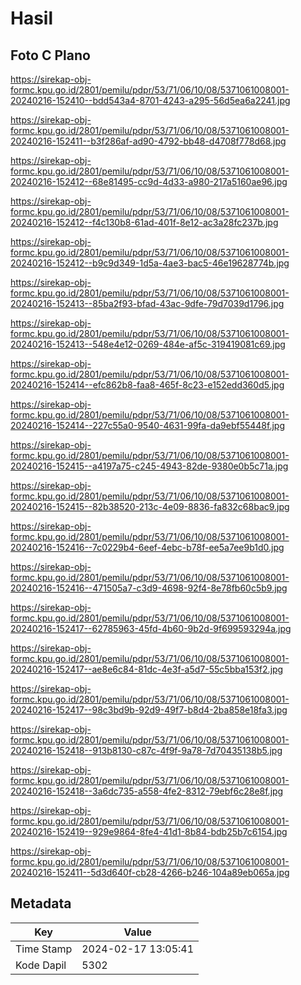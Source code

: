 # Hasil

## Foto C Plano

https://sirekap-obj-formc.kpu.go.id/2801/pemilu/pdpr/53/71/06/10/08/5371061008001-20240216-152410--bdd543a4-8701-4243-a295-56d5ea6a2241.jpg

https://sirekap-obj-formc.kpu.go.id/2801/pemilu/pdpr/53/71/06/10/08/5371061008001-20240216-152411--b3f286af-ad90-4792-bb48-d4708f778d68.jpg

https://sirekap-obj-formc.kpu.go.id/2801/pemilu/pdpr/53/71/06/10/08/5371061008001-20240216-152412--68e81495-cc9d-4d33-a980-217a5160ae96.jpg

https://sirekap-obj-formc.kpu.go.id/2801/pemilu/pdpr/53/71/06/10/08/5371061008001-20240216-152412--f4c130b8-61ad-401f-8e12-ac3a28fc237b.jpg

https://sirekap-obj-formc.kpu.go.id/2801/pemilu/pdpr/53/71/06/10/08/5371061008001-20240216-152412--b9c9d349-1d5a-4ae3-bac5-46e19628774b.jpg

https://sirekap-obj-formc.kpu.go.id/2801/pemilu/pdpr/53/71/06/10/08/5371061008001-20240216-152413--85ba2f93-bfad-43ac-9dfe-79d7039d1796.jpg

https://sirekap-obj-formc.kpu.go.id/2801/pemilu/pdpr/53/71/06/10/08/5371061008001-20240216-152413--548e4e12-0269-484e-af5c-319419081c69.jpg

https://sirekap-obj-formc.kpu.go.id/2801/pemilu/pdpr/53/71/06/10/08/5371061008001-20240216-152414--efc862b8-faa8-465f-8c23-e152edd360d5.jpg

https://sirekap-obj-formc.kpu.go.id/2801/pemilu/pdpr/53/71/06/10/08/5371061008001-20240216-152414--227c55a0-9540-4631-99fa-da9ebf55448f.jpg

https://sirekap-obj-formc.kpu.go.id/2801/pemilu/pdpr/53/71/06/10/08/5371061008001-20240216-152415--a4197a75-c245-4943-82de-9380e0b5c71a.jpg

https://sirekap-obj-formc.kpu.go.id/2801/pemilu/pdpr/53/71/06/10/08/5371061008001-20240216-152415--82b38520-213c-4e09-8836-fa832c68bac9.jpg

https://sirekap-obj-formc.kpu.go.id/2801/pemilu/pdpr/53/71/06/10/08/5371061008001-20240216-152416--7c0229b4-6eef-4ebc-b78f-ee5a7ee9b1d0.jpg

https://sirekap-obj-formc.kpu.go.id/2801/pemilu/pdpr/53/71/06/10/08/5371061008001-20240216-152416--471505a7-c3d9-4698-92f4-8e78fb60c5b9.jpg

https://sirekap-obj-formc.kpu.go.id/2801/pemilu/pdpr/53/71/06/10/08/5371061008001-20240216-152417--62785963-45fd-4b60-9b2d-9f699593294a.jpg

https://sirekap-obj-formc.kpu.go.id/2801/pemilu/pdpr/53/71/06/10/08/5371061008001-20240216-152417--ae8e6c84-81dc-4e3f-a5d7-55c5bba153f2.jpg

https://sirekap-obj-formc.kpu.go.id/2801/pemilu/pdpr/53/71/06/10/08/5371061008001-20240216-152417--98c3bd9b-92d9-49f7-b8d4-2ba858e18fa3.jpg

https://sirekap-obj-formc.kpu.go.id/2801/pemilu/pdpr/53/71/06/10/08/5371061008001-20240216-152418--913b8130-c87c-4f9f-9a78-7d70435138b5.jpg

https://sirekap-obj-formc.kpu.go.id/2801/pemilu/pdpr/53/71/06/10/08/5371061008001-20240216-152418--3a6dc735-a558-4fe2-8312-79ebf6c28e8f.jpg

https://sirekap-obj-formc.kpu.go.id/2801/pemilu/pdpr/53/71/06/10/08/5371061008001-20240216-152419--929e9864-8fe4-41d1-8b84-bdb25b7c6154.jpg

https://sirekap-obj-formc.kpu.go.id/2801/pemilu/pdpr/53/71/06/10/08/5371061008001-20240216-152411--5d3d640f-cb28-4266-b246-104a89eb065a.jpg


## Metadata

| Key        | Value               |
| ---------- | ------------------- |
| Time Stamp | 2024-02-17 13:05:41 |
| Kode Dapil | 5302                |



